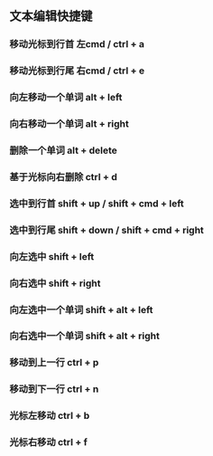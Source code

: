 ## 文本编辑快捷键

### 移动光标到行首 左cmd / ctrl + a

### 移动光标到行尾 右cmd / ctrl + e

### 向左移动一个单词 alt + left

### 向右移动一个单词 alt + right

### 删除一个单词 alt + delete

### 基于光标向右删除 ctrl + d

### 选中到行首 shift + up / shift + cmd + left

### 选中到行尾 shift + down / shift + cmd + right

### 向左选中 shift + left

### 向右选中 shift + right

### 向左选中一个单词 shift + alt + left

### 向右选中一个单词 shift + alt + right

### 移动到上一行 ctrl + p

### 移动到下一行 ctrl + n

### 光标左移动 ctrl + b

### 光标右移动 ctrl + f
